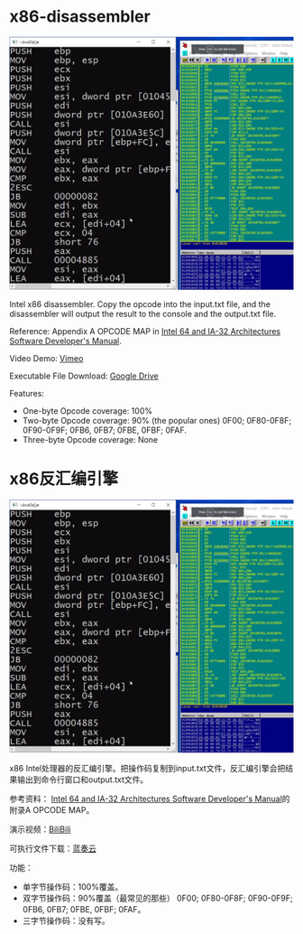 # x86-disassembler

![title_img](misc/title_img.png)

Intel x86 disassembler. Copy the opcode into the input.txt file, and the disassembler will output the result to the console and the output.txt file.

Reference: Appendix A OPCODE MAP in [Intel 64 and IA-32 Architectures Software Developer's Manual](https://www.intel.com/content/dam/www/public/us/en/documents/manuals/64-ia-32-architectures-software-developer-instruction-set-reference-manual-325383.pdf).

Video Demo: [Vimeo](https://vimeo.com/432441815)

Executable File Download: [Google Drive](https://drive.google.com/drive/folders/185WiQ4llzK_Ar2VrQnO8W0d6DcfrJLf3?usp=sharing)

Features:
- One-byte Opcode coverage: 100%
- Two-byte Opcode coverage: 90% (the popular ones) 0F00; 0F80-0F8F; 0F90-0F9F; 0FB6, 0FB7; 0FBE, 0FBF; 0FAF.
- Three-byte Opcode coverage: None 


# x86反汇编引擎

![title_img](misc/title_img.png)

x86 Intel处理器的反汇编引擎。把操作码复制到input.txt文件，反汇编引擎会把结果输出到命令行窗口和output.txt文件。

参考资料： [Intel 64 and IA-32 Architectures Software Developer's Manual](https://www.intel.com/content/dam/www/public/us/en/documents/manuals/64-ia-32-architectures-software-developer-instruction-set-reference-manual-325383.pdf)的附录A OPCODE MAP。

演示视频：[BiliBili](https://www.bilibili.com/video/BV1MT4y1j7hX/)

可执行文件下载：[蓝奏云](https://wws.lanzous.com/i35rkevi6nc)

功能：
- 单字节操作码：100%覆盖。
- 双字节操作码：90%覆盖（最常见的那些） 0F00; 0F80-0F8F; 0F90-0F9F; 0FB6, 0FB7; 0FBE, 0FBF; 0FAF。
- 三字节操作码：没有写。
